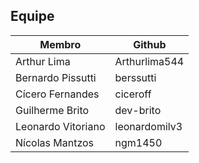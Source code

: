 ## Equipe 

| Membro             | Github            |
| ------------------ | ----------------- |
| Arthur Lima        | Arthurlima544      |
| Bernardo Pissutti  | berssutti         |
| Cícero Fernandes   | ciceroff          |
| Guilherme Brito    | dev-brito      |
| Leonardo Vitoriano | leonardomilv3     |
| Nícolas Mantzos    | ngm1450           |
